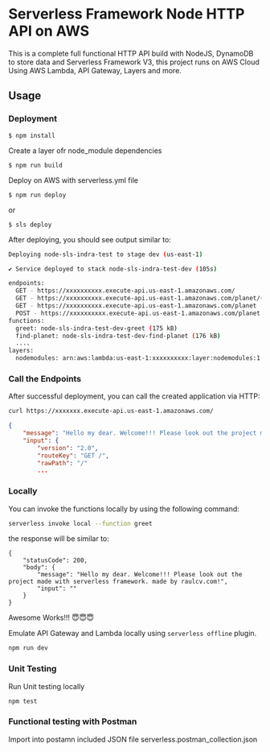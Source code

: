 # Serverless Framework Node HTTP API on AWS
This is a complete full functional HTTP API build with NodeJS, DynamoDB to store data and Serverless Framework V3, this project runs on AWS Cloud Using AWS Lambda, API Gateway, Layers and more.

## Usage

### Deployment

```
$ npm install
```

Create a layer ofr node_module dependencies

```
$ npm run build
```

Deploy on AWS with serverless.yml file

```
$ npm run deploy
```

or

```
$ sls deploy
```

After deploying, you should see output similar to:

```bash
Deploying node-sls-indra-test to stage dev (us-east-1)

✔ Service deployed to stack node-sls-indra-test-dev (105s)

endpoints:
  GET - https://xxxxxxxxxx.execute-api.us-east-1.amazonaws.com/
  GET - https://xxxxxxxxxx.execute-api.us-east-1.amazonaws.com/planet/{idplaneta}
  GET - https://xxxxxxxxxx.execute-api.us-east-1.amazonaws.com/planet
  POST - https://xxxxxxxxxx.execute-api.us-east-1.amazonaws.com/planet
functions:
  greet: node-sls-indra-test-dev-greet (175 kB)
  find-planet: node-sls-indra-test-dev-find-planet (176 kB)
  ....
layers:
  nodemodules: arn:aws:lambda:us-east-1:xxxxxxxxxx:layer:nodemodules:1
```

### Call the Endpoints

After successful deployment, you can call the created application via HTTP:

```bash
curl https://xxxxxxx.execute-api.us-east-1.amazonaws.com/
```

```json
{
    "message": "Hello my dear. Welcome!!! Please look out the project made with serverless framework. made by raulcv.com!",
    "input": {
        "version": "2.0",
        "routeKey": "GET /",
        "rawPath": "/"
        ...
```

### Locally

You can invoke the functions locally by using the following command:

```bash
serverless invoke local --function greet
```

the response will be similar to:

```
{
    "statusCode": 200,
    "body": {
        "message": "Hello my dear. Welcome!!! Please look out the project made with serverless framework. made by raulcv.com!",
        "input": ""
    }
}
```
Awesome Works!!! 😇😇😇


Emulate API Gateway and Lambda locally using `serverless offline` plugin.

```bash
npm run dev
```

### Unit Testing

Run Unit testing locally

```bash
npm test
```

### Functional testing with Postman

Import into postamn included JSON file serverless.postman_collection.json